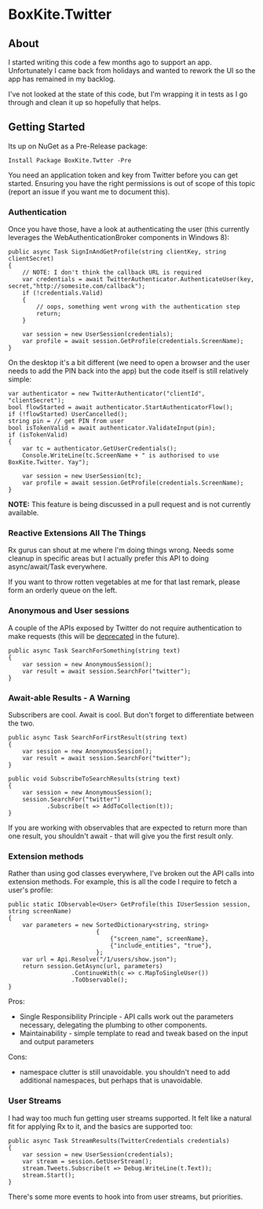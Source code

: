 BoxKite.Twitter
===============

## About

I started writing this code a few months ago to support an app. Unfortunately I came back from holidays and wanted to rework the UI so the app has remained in my backlog.

I've not looked at the state of this code, but I'm wrapping it in tests as I go through and clean it up so hopefully that helps.

## Getting Started

Its up on NuGet as a Pre-Release package:

`Install Package BoxKite.Twtter -Pre`

You need an application token and key from Twitter before you can get started. Ensuring you have the right permissions is out of scope of this topic (report an issue if you want me to document this).

### Authentication

Once you have those, have a look at authenticating the user (this currently leverages the WebAuthenticationBroker components in Windows 8):

	public async Task SignInAndGetProfile(string clientKey, string clientSecret) 
	{
		// NOTE: I don't think the callback URL is required
        var credentials = await TwitterAuthenticator.AuthenticateUser(key, secret,"http://somesite.com/callback");
	    if (!credentials.Valid)
        {
            // oops, something went wrong with the authentication step
            return;
	    }

	    var session = new UserSession(credentials);
	    var profile = await session.GetProfile(credentials.ScreenName);
	}

On the desktop it's a bit different (we need to open a browser and the user needs to add the PIN back into the app) but the code itself is still relatively simple:

    var authenticator = new TwitterAuthenticator("clientId", "clientSecret");
    bool flowStarted = await authenticator.StartAuthenticatorFlow();
    if (!flowStarted) UserCancelled();
    string pin = // get PIN from user
    bool isTokenValid = await authenticator.ValidateInput(pin);
    if (isTokenValid)
	{
        var tc = authenticator.GetUserCredentials();
        Console.WriteLine(tc.ScreenName + " is authorised to use BoxKite.Twitter. Yay");

        var session = new UserSession(tc);
        var profile = await session.GetProfile(credentials.ScreenName);
    }
            
**NOTE:** This feature is being discussed in a pull request and is not currently available.

### Reactive Extensions All The Things

Rx gurus can shout at me where I'm doing things wrong. Needs some cleanup in specific areas but I actually prefer this API to doing async/await/Task everywhere.

If you want to throw rotten vegetables at me for that last remark, please form an orderly queue on the left.

### Anonymous and User sessions

A couple of the APIs exposed by Twitter do not require authentication to make requests (this will be [deprecated](https://dev.twitter.com/blog/changes-coming-to-twitter-api) in the future). 

	public async Task SearchForSomething(string text) 
	{
        var session = new AnonymousSession();
	    var result = await session.SearchFor("twitter");
	}

### Await-able Results - A Warning

Subscribers are cool. Await is cool. But don't forget to differentiate between the two.

	public async Task SearchForFirstResult(string text) 
	{
        var session = new AnonymousSession();
	    var result = await session.SearchFor("twitter");
	}

	public void SubscribeToSearchResults(string text) 
	{
        var session = new AnonymousSession();
	    session.SearchFor("twitter")
	    	   .Subscribe(t => AddToCollection(t));
	}

If you are working with observables that are expected to return more than one result, you shouldn't await - that will give you the first result only.

### Extension methods

Rather than using god classes everywhere, I've broken out the API calls into extension methods. For example, this is all the code I require to fetch a user's profile:

    public static IObservable<User> GetProfile(this IUserSession session, string screenName)
    {
        var parameters = new SortedDictionary<string, string>
                             {
                                 {"screen_name", screenName},
                                 {"include_entities", "true"},
                             };
        var url = Api.Resolve("/1/users/show.json");
        return session.GetAsync(url, parameters)
                      .ContinueWith(c => c.MapToSingleUser())
                      .ToObservable();
    }

Pros: 

 - Single Responsibility Principle - API calls work out the parameters necessary, delegating the plumbing to other components.
 - Maintainability - simple template to read and tweak based on the input and output parameters

Cons: 

 - namespace clutter is still unavoidable. you shouldn't need to add additional namespaces, but perhaps that is unavoidable.



### User Streams

I had way too much fun getting user streams supported. It felt like a natural fit for applying Rx to it, and the basics are supported too:

 	public async Task StreamResults(TwitterCredentials credentials) 
	{
        var session = new UserSession(credentials);
        var stream = session.GetUserStream();
	    stream.Tweets.Subscribe(t => Debug.WriteLine(t.Text));
	    stream.Start();
	}

There's some more events to hook into from user streams, but priorities.